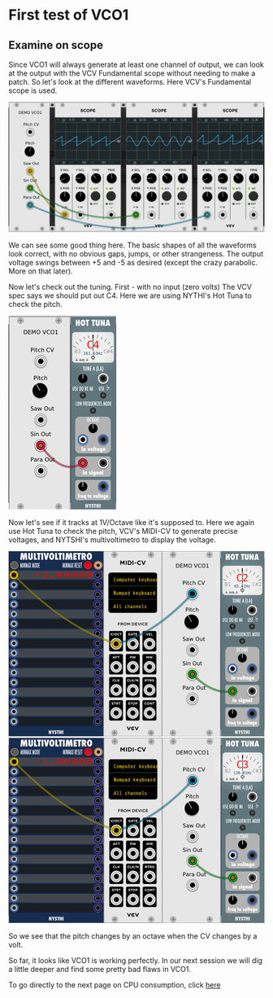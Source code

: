 # First test of VCO1

## Examine on scope

Since VCO1 will always generate at least one channel of output, we can look at the output with the VCV Fundamental scope without needing to make a patch. So let's look at the different waveforms. Here VCV's Fundamental scope is used.

![VCO1 Waveforms](./scopes.png)

We can see some good thing here. The basic shapes of all the waveforms look correct, with no obvious gaps, jumps, or other strangeness. The output voltage swings between +5 and -5 as desired (except the crazy parabolic. More on that later).

Now let's check out the tuning. First - with no input (zero volts) The VCV spec says we should put out C4. Here we are using NYTHI's Hot Tuna to check the pitch.

![Initial Tuning](./tuner-1.png)

Now let's see if it tracks at 1V/Octave like it's supposed to. Here we again use Hot Tuna to check the pitch, VCV's MIDI-CV to generate precise voltages, and NYTSHI's multivoltimetro to display the voltage.

![Negative 2 volts](./tuner-c2.png)
![Negative 1 volt](./tuner-c3.png)

So we see that the pitch changes by an octave when the CV changes by a volt.

So far, it looks like VCO1 is working perfectly. In our next session we will dig a little deeper and find some pretty bad flaws in VCO1.

To go directly to the next page on CPU consumption, click [here](./vco1-cpu.md)
